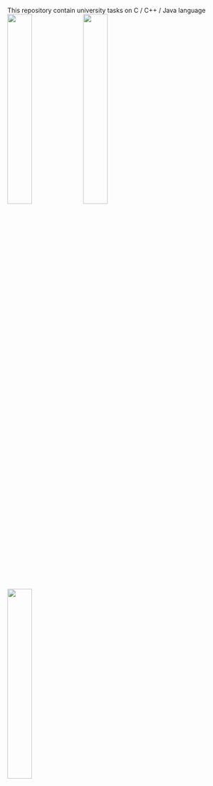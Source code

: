 This repository contain university tasks on C / C++ / Java language
<img src="[image.png](https://github.com/Timokrut/C/assets/113369010/a8b0e683-9445-4ecc-b995-23fbf24b414a)" width="33%" height="33%">
<img src="[image.png](https://github.com/user-attachments/assets/d8ae9fc6-6944-4244-844f-a7a3bc44ff01)" width="33%" height="33%">
<img src="[image.png](https://github.com/user-attachments/assets/07e2d4f8-02b4-46b7-969e-ac4ac1d5702e)" width="33%" height="33%">

